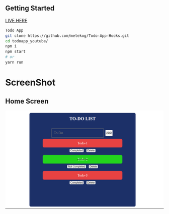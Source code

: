 ## Getting Started

[LIVE HERE](https://todo-app-hooks-pi.vercel.app/) 


```bash
Todo App
git clone https://github.com/metekog/Todo-App-Hooks.git
cd todoapp_youtube/
npm i
npm start
# or
yarn run
```

# ScreenShot

## Home Screen

![Home Page](./src/images/todo-app.png)
